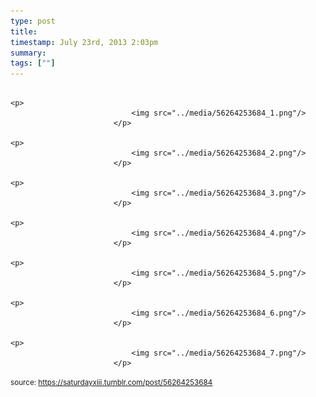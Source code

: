 ```yaml
---
type: post
title: 
timestamp: July 23rd, 2013 2:03pm
summary: 
tags: [""]
---
```


                
                
                
                                                                                       <p>
                               <img src="../media/56264253684_1.png"/>
                           </p>
                                                                                                                           <p>
                               <img src="../media/56264253684_2.png"/>
                           </p>
                                                                                                                           <p>
                               <img src="../media/56264253684_3.png"/>
                           </p>
                                                                                                                           <p>
                               <img src="../media/56264253684_4.png"/>
                           </p>
                                                                                                                           <p>
                               <img src="../media/56264253684_5.png"/>
                           </p>
                                                                                                                           <p>
                               <img src="../media/56264253684_6.png"/>
                           </p>
                                                                                                                           <p>
                               <img src="../media/56264253684_7.png"/>
                           </p>
                                                                                                            
                
                
                
                
                                
<small>source: https://saturdayxiii.tumblr.com/post/56264253684</small>